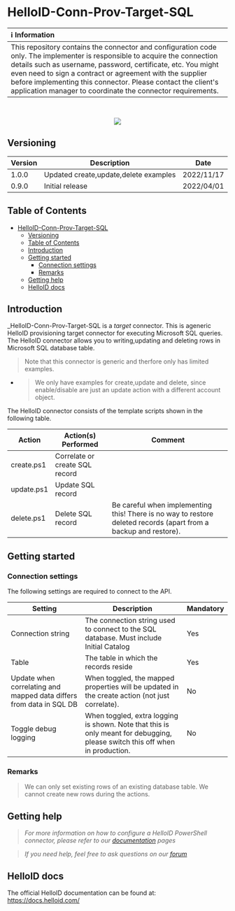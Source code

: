 # HelloID-Conn-Prov-Target-SQL

| :information_source: Information |
|:---------------------------|
| This repository contains the connector and configuration code only. The implementer is responsible to acquire the connection details such as username, password, certificate, etc. You might even need to sign a contract or agreement with the supplier before implementing this connector. Please contact the client's application manager to coordinate the connector requirements.       |
<br />
<p align="center"> 
  <img src="https://www.tools4ever.nl/connector-logos/microsoftsql-logo.png">
</p>

## Versioning
| Version | Description | Date |
| - | - | - |
| 1.0.0   | Updated create,update,delete examples | 2022/11/17  |
| 0.9.0   | Initial release | 2022/04/01  |

<!-- TABLE OF CONTENTS -->
## Table of Contents
- [HelloID-Conn-Prov-Target-SQL](#helloid-conn-prov-target-sql)
  - [Versioning](#versioning)
  - [Table of Contents](#table-of-contents)
  - [Introduction](#introduction)
  - [Getting started](#getting-started)
    - [Connection settings](#connection-settings)
    - [Remarks](#remarks)
  - [Getting help](#getting-help)
  - [HelloID docs](#helloid-docs)


## Introduction
_HelloID-Conn-Prov-Target-SQL is a _target_ connector. This is ageneric HelloID provisioning target connector for executing Microsoft SQL queries. The HelloID connector allows you to writing,updating and deleting rows in Microsoft SQL database table.

> Note that this connector is generic and therfore only has limited examples.
 - > We only have examples for create,update and delete, since enable/disable are just an update action with a different account object.

The HelloID connector consists of the template scripts shown in the following table.

| Action                          | Action(s) Performed                           | Comment   | 
| ------------------------------- | --------------------------------------------- | --------- |
| create.ps1                      | Correlate or create SQL record                |           |
| update.ps1                      | Update SQL record                             |           |
| delete.ps1                      | Delete SQL record                             | Be careful when implementing this! There is no way to restore deleted records (apart from a backup and restore).  |

<!-- GETTING STARTED -->
## Getting started
### Connection settings
The following settings are required to connect to the API.

| Setting               | Description                                                       | Mandatory   |
| --------------------- | ----------------------------------------------------------------- | ----------- |
| Connection string       | The connection string used to connect to the SQL database. Must include Initial Catalog                               | Yes         |
| Table             | The table in which the records reside                   | Yes         |
| Update when correlating and mapped data differs from data in SQL DB         | When toggled, the mapped properties will be updated in the create action (not just correlate).               | No         |
| Toggle debug logging | When toggled, extra logging is shown. Note that this is only meant for debugging, please switch this off when in production. | No         |

### Remarks
> We can only set existing rows of an existing database table. We cannot create new rows during the actions.

## Getting help
> _For more information on how to configure a HelloID PowerShell connector, please refer to our [documentation](https://docs.helloid.com/hc/en-us/articles/360012558020-Configure-a-custom-PowerShell-target-system) pages_

> _If you need help, feel free to ask questions on our [forum](https://forum.helloid.com)_

## HelloID docs
The official HelloID documentation can be found at: https://docs.helloid.com/
